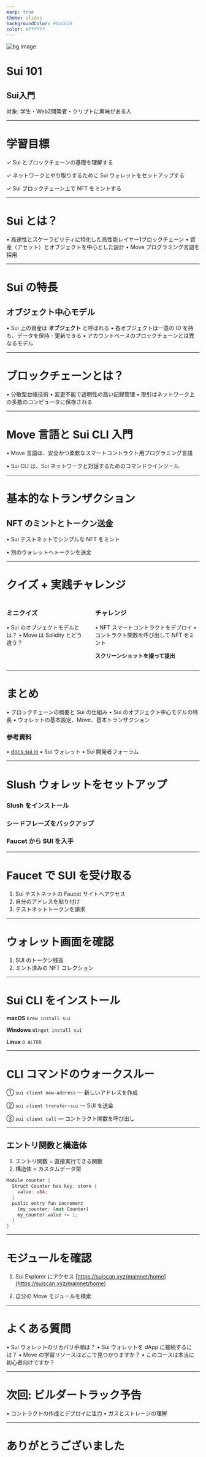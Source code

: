 ```yaml
---
marp: true
theme: slides
backgroundColor: #0a1628
color: #ffffff
---
```


![bg image](../common/cover-bg.svg)

# Sui 101
## Sui入門

<p class="subtitle">対象: 学生・Web2開発者・クリプトに興味がある人</p>

---

# 学習目標

✓ Sui とブロックチェーンの基礎を理解する

✓ ネットワークとやり取りするために Sui ウォレットをセットアップする

✓ Sui ブロックチェーン上で NFT をミントする

---

# Sui とは？

• 高速性とスケーラビリティに特化した高性能レイヤー1ブロックチェーン
• 資産（アセット）とオブジェクトを中心とした設計
• Move プログラミング言語を採用

---

# Sui の特長
## オブジェクト中心モデル

• Sui 上の資産は **オブジェクト** と呼ばれる
• 各オブジェクトは一意の ID を持ち、データを保持・更新できる
• アカウントベースのブロックチェーンとは異なるモデル

---

# ブロックチェーンとは？

• 分散型台帳技術
• 変更不能で透明性の高い記録管理
• 取引はネットワーク上の多数のコンピュータに保存される

---

# Move 言語と Sui CLI 入門

• Move 言語は、安全かつ柔軟なスマートコントラクト用プログラミング言語

• Sui CLI は、Sui ネットワークと対話するためのコマンドラインツール

---

# 基本的なトランザクション
## NFT のミントとトークン送金

• Sui テストネットでシンプルな NFT をミント

• 別のウォレットへトークンを送金

---

# クイズ + 実践チャレンジ

<div class="columns">
<div>

### ミニクイズ

• Sui のオブジェクトモデルとは？
• Move は Solidity とどう違う？

</div>
<div>

### チャレンジ

• NFT スマートコントラクトをデプロイ
• コントラクト関数を呼び出して NFT をミント

**スクリーンショットを撮って提出**

</div>
</div>

---

# まとめ

• ブロックチェーンの概要と Sui の仕組み
• Sui のオブジェクト中心モデルの特長
• ウォレットの基本設定、Move、基本トランザクション

### 参考資料

• [docs.sui.io](https://docs.sui.io)
• Sui ウォレット
• Sui 開発者フォーラム

---

# Slush ウォレットをセットアップ

### Slush をインストール
### シードフレーズをバックアップ
### Faucet から SUI を入手

---

# Faucet で SUI を受け取る

1. Sui テストネットの Faucet サイトへアクセス
2. 自分のアドレスを貼り付け
3. テストネットトークンを請求

---

# ウォレット画面を確認

1. SUI のトークン残高
2. ミント済みの NFT コレクション

---

# Sui CLI をインストール

**macOS** `brew install sui`

**Windows** `Winget install sui`

**Linux** `0 ALTER`

---

# CLI コマンドのウォークスルー

① `sui client new-address` — 新しいアドレスを作成

② `sui client transfer-sui` — SUI を送金

③ `sui client call` — コントラクト関数を呼び出し

---

## エントリ関数と構造体

1. エントリ関数 = 直接実行できる関数
2. 構造体 = カスタムデータ型

```rust
Module counter {
  Struct Counter has key, store {
    value: u64;
  }
  public entry fun increment
    (my_counter: &mut Counter)
    my_counter.value += 1;
  }
}
```

---

# モジュールを確認

1. Sui Explorer にアクセス
   [https://suiscan.xyz/mainnet/home](https://suiscan.xyz/mainnet/home)

2. 自分の Move モジュールを検索

---

# よくある質問

• Sui ウォレットのリカバリ手順は？
• Sui ウォレットを dApp に接続するには？
• Move の学習リソースはどこで見つかりますか？
• このコースは本当に初心者向けですか？

---

# 次回: ビルダートラック予告

• コントラクトの作成とデプロイに注力
• ガスとストレージの理解

---

# ありがとうございました
